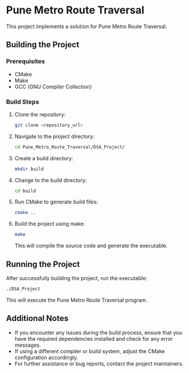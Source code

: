
# Pune Metro Route Traversal

This project implements a solution for Pune Metro Route Traversal.

## Building the Project

### Prerequisites

- CMake
- Make
- GCC (GNU Compiler Collection)

### Build Steps

1. Clone the repository:

   ```bash
   git clone <repository_url>
   ```

2. Navigate to the project directory:

   ```bash
   cd Pune_Metro_Route_Traversal/DSA_Project/
   ```

3. Create a build directory:

   ```bash
   mkdir build
   ```

4. Change to the build directory:

   ```bash
   cd build
   ```

5. Run CMake to generate build files:

   ```bash
   cmake ..
   ```

6. Build the project using make:

   ```bash
   make
   ```

   This will compile the source code and generate the executable.

## Running the Project

After successfully building the project, run the executable:

```bash
./DSA_Project
```

This will execute the Pune Metro Route Traversal program.

## Additional Notes

- If you encounter any issues during the build process, ensure that you have the required dependencies installed and check for any error messages.
- If using a different compiler or build system, adjust the CMake configuration accordingly.
- For further assistance or bug reports, contact the project maintainers.

```
